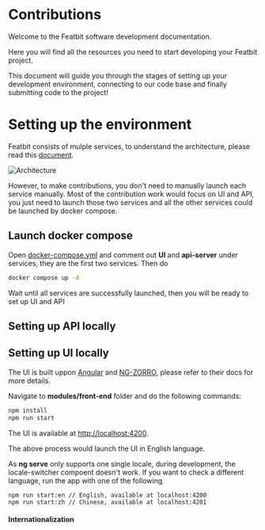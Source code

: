 # Contributions

Welcome to the Featbit software development documentation.

Here you will find all the resources you need to start developing your Featbit project.

This document will guide you through the stages of setting up your development environment, connecting to our code base and finally submitting code to the project!

# Setting up the environment

Featbit consists of mulple services, to understand the architecture, please read this [document](https://featbit.gitbook.io/docs/tech-stack/architecture).

![Architecture](https://2887964115-files.gitbook.io/~/files/v0/b/gitbook-x-prod.appspot.com/o/spaces%2FWMA5plqGXLhCIDCINvoc%2Fuploads%2Fn8WleMePXy4BW6b0qQq2%2Fimage.png?alt=media&token=27fd5b0e-e704-4e01-b084-b8f5399f2565)


However, to make contributions, you don't need to manually launch each service manually. Most of the contribution work would focus on UI and API, you just need to launch those two services and all the other services could be launched by docker compose.

## Launch docker compose
Open [docker-compose.yml](./docker-compose.yml) and comment out **UI** and **api-server** under services, they are the first two services. Then do
```bash
docker compose up -d
```
Wait until all services are successfully launched, then you will be ready to set up UI and API

## Setting up API locally

## Setting up UI locally

The UI is built uppon [Angular](https://angular.io/) and [NG-ZORRO](https://ng.ant.design/docs/introduce/en), please refer to their docs for more details.

Navigate to **modules/front-end** folder and do the following commands:

```bash
npm install
npm run start
```

The UI is available at [http://localhost:4200](http://localhost:4200). 

The above process would launch the UI in English language.

As **ng serve** only supports one single locale, during development, the locale-switcher compoent doesn't work. If you want to check a different language,
run the app with one of the following
```
npm run start:en // English, available at localhost:4200
npm run start:zh // Chinese, available at localhost:4201
```

#### Internationalization



